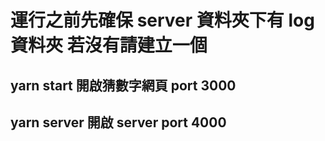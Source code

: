 # 運行之前先確保 server 資料夾下有 log 資料夾 若沒有請建立一個

## yarn start 開啟猜數字網頁 port 3000

## yarn server 開啟 server port 4000
